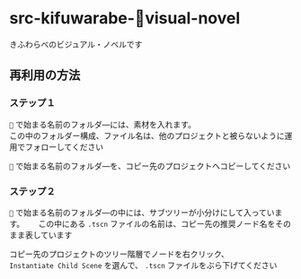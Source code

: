 # src-kifuwarabe-🍉visual-novel

きふわらべのビジュアル・ノベルです  

## 再利用の方法

### ステップ１

`🍋` で始まる名前のフォルダ―には、素材を入れます。  
この中のフォルダー構成、ファイル名は、他のプロジェクトと被らないように運用でフォローしてください  

`🍋` で始まる名前のフォルダ―を、コピー先のプロジェクトへコピーしてください  

### ステップ２

`🎄` で始まる名前のフォルダ―の中には、サブツリーが小分けにして入っています。　　
この中にある `.tscn` ファイルの名前は、コピー先の推奨ノード名をそのまま表しています  

コピー先のプロジェクトのツリー階層でノードを右クリック、  
`Instantiate Child Scene` を選んで、 `.tscn` ファイルをぶら下げてください  
